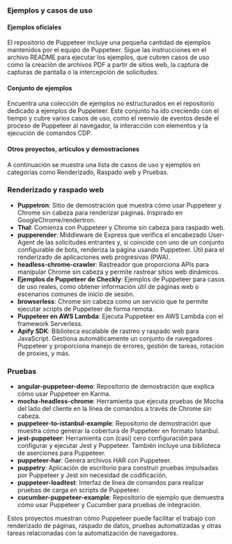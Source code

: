 ### Ejemplos y casos de uso

#### Ejemplos oficiales
El repositorio de Puppeteer incluye una pequeña cantidad de ejemplos mantenidos por el equipo de Puppeteer. Sigue las instrucciones en el archivo README para ejecutar los ejemplos, que cubren casos de uso como la creación de archivos PDF a partir de sitios web, la captura de capturas de pantalla o la intercepción de solicitudes.

#### Conjunto de ejemplos
Encuentra una colección de ejemplos no estructurados en el repositorio dedicado a ejemplos de Puppeteer. Este conjunto ha ido creciendo con el tiempo y cubre varios casos de uso, como el reenvío de eventos desde el proceso de Puppeteer al navegador, la interacción con elementos y la ejecución de comandos CDP.

#### Otros proyectos, artículos y demostraciones
A continuación se muestra una lista de casos de uso y ejemplos en categorías como Renderizado, Raspado web y Pruebas.

### Renderizado y raspado web
- **Puppetron**: Sitio de demostración que muestra cómo usar Puppeteer y Chrome sin cabeza para renderizar páginas. Inspirado en GoogleChrome/rendertron.
- **Thal**: Comienza con Puppeteer y Chrome sin cabeza para raspado web.
- **pupperender**: Middleware de Express que verifica el encabezado User-Agent de las solicitudes entrantes y, si coincide con uno de un conjunto configurable de bots, renderiza la página usando Puppeteer. Útil para el renderizado de aplicaciones web progresivas (PWA).
- **headless-chrome-crawler**: Rastreador que proporciona APIs para manipular Chrome sin cabeza y permite rastrear sitios web dinámicos.
- **Ejemplos de Puppeteer de Checkly**: Ejemplos de Puppeteer para casos de uso reales, como obtener información útil de páginas web o escenarios comunes de inicio de sesión.
- **browserless**: Chrome sin cabeza como un servicio que te permite ejecutar scripts de Puppeteer de forma remota.
- **Puppeteer en AWS Lambda**: Ejecuta Puppeteer en AWS Lambda con el framework Serverless.
- **Apify SDK**: Biblioteca escalable de rastreo y raspado web para JavaScript. Gestiona automáticamente un conjunto de navegadores Puppeteer y proporciona manejo de errores, gestión de tareas, rotación de proxies, y más.

### Pruebas
- **angular-puppeteer-demo**: Repositorio de demostración que explica cómo usar Puppeteer en Karma.
- **mocha-headless-chrome**: Herramienta que ejecuta pruebas de Mocha del lado del cliente en la línea de comandos a través de Chrome sin cabeza.
- **puppeteer-to-istanbul-example**: Repositorio de demostración que muestra cómo generar la cobertura de Puppeteer en formato Istanbul.
- **jest-puppeteer**: Herramienta con (casi) cero configuración para configurar y ejecutar Jest y Puppeteer. También incluye una biblioteca de aserciones para Puppeteer.
- **puppeteer-har**: Genera archivos HAR con Puppeteer.
- **puppetry**: Aplicación de escritorio para construir pruebas impulsadas por Puppeteer y Jest sin necesidad de codificación.
- **puppeteer-loadtest**: Interfaz de línea de comandos para realizar pruebas de carga en scripts de Puppeteer.
- **cucumber-puppeteer-example**: Repositorio de ejemplo que demuestra cómo usar Puppeteer y Cucumber para pruebas de integración.

Estos proyectos muestran cómo Puppeteer puede facilitar el trabajo con renderizado de páginas, raspado de datos, pruebas automatizadas y otras tareas relacionadas con la automatización de navegadores.